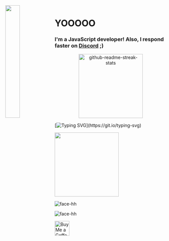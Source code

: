 <img align='left' src='https://cdn.discordapp.com/attachments/959477385626026024/975700403792515122/profile-first-issue-dark.png' width='30%'/> 

<h1 align="left">YOOOOO</h1>

<h3 align="left">
  I'm a JavaScript developer! Also, I respond faster on <a href='https://discord.gg/gAshT82TAg'>Discord</a> ;)
</h3>

<div align="center">
  <img src="https://github-readme-streak-stats.herokuapp.com?user=CcNicebruh&theme=dark&hide_border=true&date_format=M%20j%5B%2C%20Y%5D" height="200" alt="github-readme-streak-stats" />
</div>

[![Typing SVG](https://readme-typing-svg.herokuapp.com?size=30&lines=Touch+some+grass.)](https://git.io/typing-svg)

<img src="https://upload.wikimedia.org/wikipedia/commons/thumb/1/1d/No_image.svg/2048px-No_image.svg.png" width="200"/>

![face-hh](https://github-readme-stats.vercel.app/api?username=CcNicebruh&show_icons=true&theme=tokyonight&hide=["issues"])

![face-hh](https://github-readme-stats.vercel.app/api/top-langs?username=CcNicebruh&show_icons=true&theme=tokyonight&layout=compact)

<a href='https://tipme.in.th/yinandonate' target='_blank'><img height='35' style='border:0px;height:46px;' src='https://az743702.vo.msecnd.net/cdn/kofi3.png?v=0' border='0' alt='Buy Me a Coffee' />
